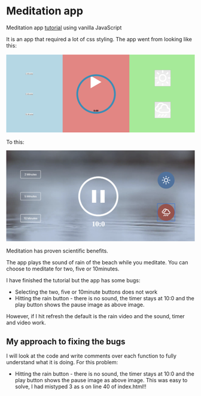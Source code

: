 # Meditation app
Meditation app <a href="https://www.youtube.com/watch?v=oMBXdZzYqEk&list=PLDyQo7g0_nsXlSfuoBpG5Fgz0Qe3IvWnA&index=10">tutorial</a> using vanilla JavaScript

It is an app that required a lot of css styling.  The app went from looking like this:

![alt text](./images/styling.png)


To this:

![alt text](./images/nicestyling.png)


Meditation has proven scientific benefits.

The app plays the sound of rain of the beach while you meditate.  You can choose to meditate for two, five or 10minutes.  

I have finished the tutorial but the app has some bugs:

- Selecting the two, five or 10minute buttons does not work
- Hitting the rain button - there is no sound, the timer stays at 10:0 and the play button shows the pause image as above image.

However, if I hit refresh the default is the rain video and the sound, timer and video work.

## My approach to fixing the bugs
I will look at the code and write comments over each function to fully understand what it is doing.
For this problem:
- Hitting the rain button - there is no sound, the timer stays at 10:0 and the play button shows the pause image as above image.
This was easy to solve, I had mistyped 3 as s on line 40 of index.html!!
